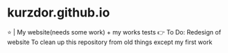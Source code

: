 # kurzdor.github.io
⭐️ | My website(needs some work) + my works tests
👉 To Do: 
Redesign of website
To clean up this repository from old things except my first work
